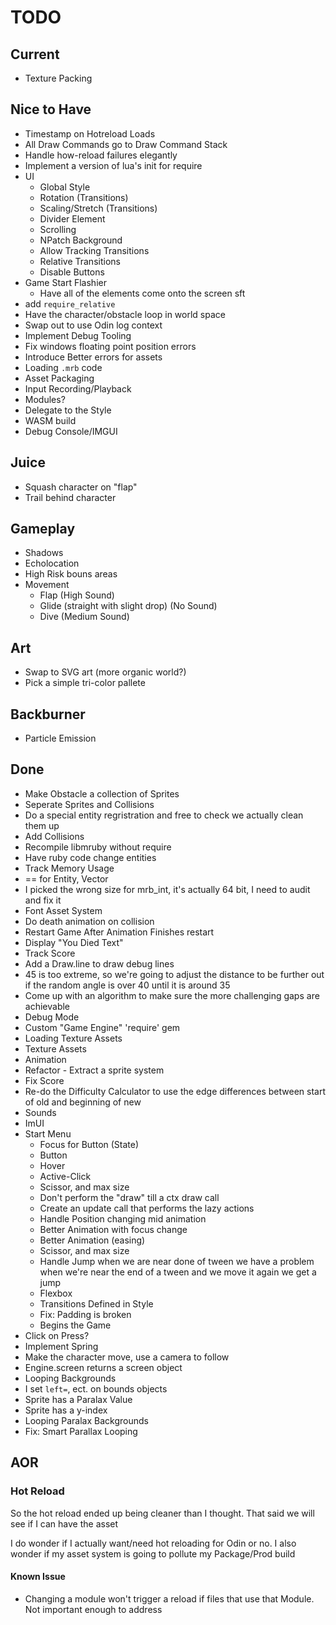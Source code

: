 # TODO

## Current

* Texture Packing

## Nice to Have

* Timestamp on Hotreload Loads
* All Draw Commands go to Draw Command Stack
* Handle how-reload failures elegantly
* Implement a version of lua's init for require
* UI
  - Global Style
  - Rotation (Transitions)
  - Scaling/Stretch (Transitions)
  - Divider Element
  - Scrolling
  - NPatch Background
  - Allow Tracking Transitions
  - Relative Transitions
  - Disable Buttons
* Game Start Flashier
  - Have all of the elements come onto the screen sft
* add `require_relative`
* Have the character/obstacle loop in world space
* Swap out to use Odin log context
* Implement Debug Tooling
* Fix windows floating point position errors
* Introduce Better errors for assets
* Loading `.mrb` code
* Asset Packaging
* Input Recording/Playback
* Modules?
* Delegate to the Style
* WASM build
* Debug Console/IMGUI

## Juice

* Squash character on "flap"
* Trail behind character

## Gameplay

* Shadows
* Echolocation
* High Risk bouns areas
* Movement
  - Flap (High Sound)
  - Glide (straight with slight drop) (No Sound)
  - Dive (Medium Sound)

## Art

* Swap to SVG art (more organic world?)
* Pick a simple tri-color pallete

## Backburner

* Particle Emission

## Done

* Make Obstacle a collection of Sprites
* Seperate Sprites and Collisions
* Do a special entity regristration and free to check we actually clean them up
* Add Collisions
* Recompile libmruby without require
* Have ruby code change entities
* Track Memory Usage
* == for Entity, Vector
* I picked the wrong size for mrb_int, it's actually 64 bit, I need to audit and fix it
* Font Asset System
* Do death animation on collision
* Restart Game After Animation Finishes restart
* Display "You Died Text"
* Track Score
* Add a Draw.line to draw debug lines
* 45 is too extreme, so we're going to adjust the distance to be further out if the random angle is over 40 until it is around 35
* Come up with an algorithm to make sure the more challenging gaps are achievable
* Debug Mode
* Custom "Game Engine" 'require' gem
* Loading Texture Assets
* Texture Assets
* Animation
* Refactor - Extract a sprite system
* Fix Score
* Re-do the Difficulty Calculator to use the edge differences between start of old and beginning of new
* Sounds
* ImUI
* Start Menu
  - Focus for Button (State)
  - Button
  - Hover
  - Active-Click
  - Scissor, and max size
  - Don't perform the "draw" till a ctx draw call
  - Create an update call that performs the lazy actions
  - Handle Position changing mid animation
  - Better Animation with focus change
  - Better Animation (easing)
  - Scissor, and max size
  - Handle Jump when we are near done of tween
    we have a problem when we're near the end of a tween and we move it again we get a jump
  - Flexbox
  - Transitions Defined in Style
  - Fix: Padding is broken
  - Begins the Game
* Click on Press?
* Implement Spring
* Make the character move, use a camera to follow
* Engine.screen returns a screen object
* Looping Backgrounds
* I set `left=`, ect. on bounds objects
* Sprite has a Paralax Value
* Sprite has a y-index
* Looping Paralax Backgrounds
* Fix: Smart Parallax  Looping

## AOR

### Hot Reload

So the hot reload ended up being cleaner than I thought. That said we will see if I can have the asset

I do wonder if I actually want/need hot reloading for Odin or no. I also wonder if my asset system is going
to pollute my Package/Prod build

#### Known Issue

- Changing a module won't trigger a reload if files that use that Module. Not important enough to address
